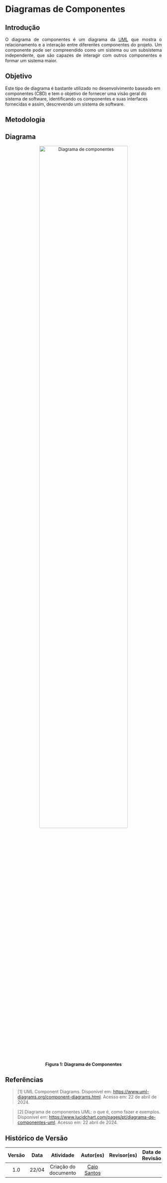 # Diagramas de Componentes

## Introdução
<p style="text-align: justify;">O diagrama de componentes é um diagrama da <a href="https://www.uml-diagrams.org/">UML</a> que mostra o relacionamento e a interação entre diferentes componentes do projeto. Um componente pode ser compreendido como um sistema ou um subsistema independente, que são capazes de interagir com outros componentes e formar um sistema maior.</p>

## Objetivo
Este tipo de diagrama é bastante utilizado no desenvolvimento baseado em componentes (CBD) e tem o objetivo de fornecer uma visão geral do sistema de software, identificando os componentes e suas interfaces fornecidas e assim, descrevendo um sistema de software.

## Metodologia

## Diagrama
<div align="center">

  <img title="Diagrama de Componentes" alt="Diagrama de componentes" src="" width="75%">
  <h4> Figura 1: Diagrama de Componentes </h4>
</div>

## Referências

> [1] UML Component Diagrams. Disponível em: <https://www.uml-diagrams.org/component-diagrams.html>. Acesso em: 22 de abril de 2024.

> [2] Diagrama de componentes UML: o que é, como fazer e exemplos. Disponível em: <https://www.lucidchart.com/pages/pt/diagrama-de-componentes-uml>. Acesso em: 22 abril de 2024.

## Histórico de Versão

| Versão | Data  | Atividade                 | Autor(es)             | Revisor(es)      | Data de Revisão |
| :----: | :---: | :-----------------------: | :-------------------: | :--------------: | :-------------: |
| 1.0 | 22/04 | Criação do documento      | [Caio Santos](https://github.com/caiobsantos)|  |  |
